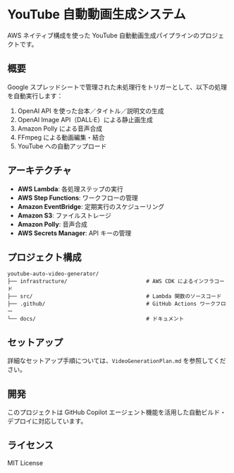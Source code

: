 # YouTube 自動動画生成システム

AWS ネイティブ構成を使った YouTube 自動動画生成パイプラインのプロジェクトです。

## 概要

Google スプレッドシートで管理された未処理行をトリガーとして、以下の処理を自動実行します：

1. OpenAI API を使った台本／タイトル／説明文の生成
2. OpenAI Image API（DALL·E）による静止画生成
3. Amazon Polly による音声合成
4. FFmpeg による動画編集・結合
5. YouTube への自動アップロード

## アーキテクチャ

- **AWS Lambda**: 各処理ステップの実行
- **AWS Step Functions**: ワークフローの管理
- **Amazon EventBridge**: 定期実行のスケジューリング
- **Amazon S3**: ファイルストレージ
- **Amazon Polly**: 音声合成
- **AWS Secrets Manager**: API キーの管理

## プロジェクト構成

```
youtube-auto-video-generator/
├── infrastructure/                         # AWS CDK によるインフラコード
├── src/                                    # Lambda 関数のソースコード
├── .github/                                # GitHub Actions ワークフロー
└── docs/                                   # ドキュメント
```

## セットアップ

詳細なセットアップ手順については、`VideoGenerationPlan.md` を参照してください。

## 開発

このプロジェクトは GitHub Copilot エージェント機能を活用した自動ビルド・デプロイに対応しています。

## ライセンス

MIT License
